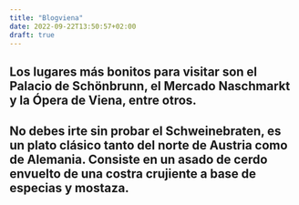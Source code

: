 ```yaml
---
title: "Blogviena"
date: 2022-09-22T13:50:57+02:00
draft: true
---
```


## Los lugares más bonitos para visitar son el Palacio de Schönbrunn, el Mercado Naschmarkt y la Ópera de Viena, entre otros.

## No debes irte sin probar el Schweinebraten, es un plato clásico tanto del norte de Austria como de Alemania. Consiste en un asado de cerdo envuelto de una costra crujiente a base de especias y mostaza. 
